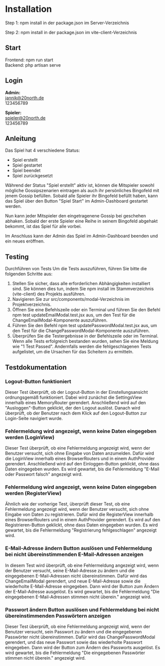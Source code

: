 # Installation

Step 1:
npm install in der package.json im Server-Verzeichnis

Step 2:
npm install in der package.json im vite-client-Verzeichnis

## Start
Frontend: npm run start<br/>
Backend: php artisan serve

## Login
<b>Admin:</b><br/>
jannik@20north.de <br/>
123456789
<br/>

<b>Spieler:</b><br/>
spieler@20north.de <br/>
123456789

## Anleitung
<p>Das Spiel hat 4 verschiedene Status:</p>
<ul>
<li>Spiel erstellt</li>
<li>Spiel gestartet</li>
<li>Spiel beendet</li>
<li>Spiel zurückgesetzt</li>
</ul>
<p>Während der Status "Spiel erstellt" aktiv ist, können die Mitspieler sowohl mögliche Gossipszenarien eintragen als auch ihr persönliches Bingofeld mit jenem Gossip befüllen. Sobald alle Spieler ihr Bingofeld befüllt haben, kann das Spiel über den Button "Spiel Start" im Admin-Dashboard gestartet werden.</p>
<p>Nun kann jeder Mitspieler den eingetragenene Gossip bei geschehen abhaken. Sobald der erste Spieler eine Reihe in seinem Bingofeld abgehakt bekommt, ist das Spiel für alle vorbei.</p>
<p>Im Anschluss kann der Admin das Spiel im Admin-Dashboard beenden und ein neues eröffnen.</p>

## Testing

<p>Durchführen von Tests
Um die Tests auszuführen, führen Sie bitte die folgenden Schritte aus:

<ol>
<li>
Stellen Sie sicher, dass alle erforderlichen Abhängigkeiten installiert sind. Sie können dies tun, indem Sie npm install im Stammverzeichnis (vite-client) des Projekts ausführen.
</li>
<li>
Navigieren Sie zur src/components/modal-Verzeichnis im Projektverzeichnis.
</li>
<li>
Öffnen Sie eine Befehlszeile oder ein Terminal und führen Sie den Befehl npm test updateEmailModal.test.jsx aus, um den Test für die ChangeEmailModal-Komponente auszuführen.
</li>
<li>
Führen Sie den Befehl npm test updatePasswordModal.test.jsx aus, um den Test für die ChangePasswordModal-Komponente auszuführen.
</li>
<li>
Überprüfen Sie die Testergebnisse in der Befehlszeile oder im Terminal. Wenn alle Tests erfolgreich bestanden wurden, sehen Sie eine Meldung wie "1 Test Passed". Andernfalls werden die fehlgeschlagenen Tests aufgelistet, um die Ursachen für das Scheitern zu ermitteln.</p>
</li>
</ol>

## Testdokumentation

### Logout-Button funktioniert
Dieser Test überprüft, ob der Logout-Button in der Einstellungsansicht ordnungsgemäß funktioniert. Dabei wird zunächst die SettingsView innerhalb eines MemoryRouter gerendert. Anschließend wird auf den "Ausloggen"-Button geklickt, der den Logout auslöst. Danach wird überprüft, ob der Benutzer nach dem Klick auf den Logout-Button zur Login-Seite navigiert wurde.

### Fehlermeldung wird angezeigt, wenn keine Daten eingegeben werden (LoginView)
Dieser Test überprüft, ob eine Fehlermeldung angezeigt wird, wenn der Benutzer versucht, sich ohne Eingabe von Daten anzumelden. Dafür wird die LoginView innerhalb eines BrowserRouters und in einem AuthProvider gerendert. Anschließend wird auf den Einloggen-Button geklickt, ohne dass Daten eingegeben wurden. Es wird gewartet, bis die Fehlermeldung "E-Mail oder Passwort falsch" angezeigt wird.

### Fehlermeldung wird angezeigt, wenn keine Daten eingegeben werden (RegisterView)
Ähnlich wie der vorherige Test, überprüft dieser Test, ob eine Fehlermeldung angezeigt wird, wenn der Benutzer versucht, sich ohne Eingabe von Daten zu registrieren. Dafür wird die RegisterView innerhalb eines BrowserRouters und in einem AuthProvider gerendert. Es wird auf den Registrieren-Button geklickt, ohne dass Daten eingegeben wurden. Es wird gewartet, bis die Fehlermeldung "Registrierung fehlgeschlagen" angezeigt wird.

### E-Mail-Adresse ändern Button auslösen und Fehlermeldung bei nicht übereinstimmenden E-Mail-Adressen anzeigen
In diesem Test wird überprüft, ob eine Fehlermeldung angezeigt wird, wenn der Benutzer versucht, seine E-Mail-Adresse zu ändern und die eingegebenen E-Mail-Adressen nicht übereinstimmen. Dafür wird das ChangeEmailModal gerendert, und neue E-Mail-Adresse sowie die wiederholte E-Mail-Adresse eingegeben. Dann wird der Button zum Ändern der E-Mail-Adresse ausgelöst. Es wird gewartet, bis die Fehlermeldung "Die eingegebenen E-Mail-Adressen stimmen nicht überein." angezeigt wird.

### Passwort ändern Button auslösen und Fehlermeldung bei nicht übereinstimmenden Passwörtern anzeigen
Dieser Test überprüft, ob eine Fehlermeldung angezeigt wird, wenn der Benutzer versucht, sein Passwort zu ändern und die eingegebenen Passwörter nicht übereinstimmen. Dafür wird das ChangePasswordModal gerendert, und das neue Passwort sowie das wiederholte Passwort eingegeben. Dann wird der Button zum Ändern des Passworts ausgelöst. Es wird gewartet, bis die Fehlermeldung "Die eingegebenen Passwörter stimmen nicht überein." angezeigt wird.




